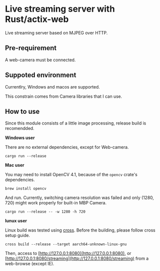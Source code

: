 # Live streaming server with Rust/actix-web

Live streaming server based on MJPEG over HTTP.

## Pre-requirement

A web-camera must be connected.

## Suppoted environment

Currentlry, Windows and macos are supported.

This constrain comes from Camera libraries that I can use.

## How to use

Since this module consists of a little image processing, release build is recomendded.

**Windows user**

There are no external dependencies, except for Web-camera.

```
cargo run --release
```

**Mac user**

You may need to install OpenCV 4.1, because of the `opencv` crate's dependencies.

```
brew install opencv
```

And run. Currently, switching camera resolution was failed and only (1280, 720) might work properly for built-in MBP Camera.

```
cargo run --release -- -w 1280 -h 720
```

**lunux user**

Linux build was tested using [cross](https://github.com/rust-embedded/cross). Before the building, please follow cross setup guide.

```
cross build --release --target aarch64-unknown-linux-gnu
```

Then, access to [http://127.0.0.1:8080](http://127.0.0.1:8080), or [http://127.0.0.1:8080/streaming](http://127.0.0.1:8080/streaming) from a web-browse (except IE).

